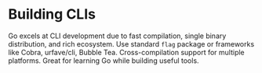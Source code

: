 # Building CLIs

Go excels at CLI development due to fast compilation, single binary distribution, and rich ecosystem. Use standard `flag` package or frameworks like Cobra, urfave/cli, Bubble Tea. Cross-compilation support for multiple platforms. Great for learning Go while building useful tools.